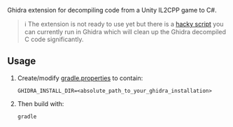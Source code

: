 Ghidra extension for decompiling code from a Unity IL2CPP game to C#.

> ℹ️ The extension is not ready to use yet but there is a [hacky script](ghidra_scripts/DecompileToCSharp.java) you can currently run in Ghidra which will clean up the Ghidra decompiled C code significantly.

## Usage

1. Create/modify [gradle.properties](gradle.properties) to contain:
   ```env
   GHIDRA_INSTALL_DIR=<absolute_path_to_your_ghidra_installation>
   ```
1. Then build with:
   ```sh
   gradle
   ```
